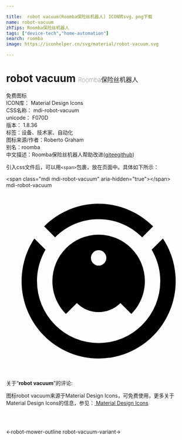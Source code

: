 ```yaml
---

title:  robot vacuum(Roomba保险丝机器人) ICON转svg、png下载
name: robot-vacuum
zhTips: Roomba保险丝机器人
tags: ["device-tech","home-automation"]
search: roomba
image: https://iconhelper.cn/svg/material/robot-vacuum.svg

---
```


# robot vacuum  <small style="font-size: 60%;font-weight: 100">Roomba保险丝机器人</small>


<div class="detail-page">
<p>
<span><span class="badge-success badge">免费图标</span> </span>
<br/>
<span>
ICON库：
<span class="badge-secondary badge">Material Design Icons</span> 
</span>
<br/>
<span>
CSS名称：
<span class="badge-secondary badge">mdi-robot-vacuum</span> 
</span>
<br/>
<span>
unicode：
<span class="badge-secondary badge">F070D</span> 
<copy-btn content='F070D' btn-title=""></copy-btn>
<copy-btn :content='String.fromCodePoint(parseInt("F070D", 16))' btn-title="复制U"></copy-btn>
</span>
<br/>
<span>
版本：
<span class="badge-secondary badge">1.8.36</span> 
</span><br/><span>标签：<span class="badge-light badge"><router-link to="/tags/device-tech.html">设备、技术</router-link></span><span class="badge-light badge"><router-link to="/tags/home-automation.html">家、自动化</router-link></span></span>
<br/>
<span>图标来源/作者：<span class="badge-light badge">Roberto Graham</span></span> 
<br/>
<span>别名：<span class="badge-light badge">roomba</span></span><br/><span class="zh-detail">中文描述：<span class="badge-primary badge">Roomba保险丝机器人</span><span class="help-link"><span>帮助改进</span>(<a href="https://gitee.com/liuwave/icon-helper/edit/master/json/material/robot-vacuum.json" target="_blank" rel="noopener noreferrer">gitee</a><a href="https://github.com/liuwave/icon-helper/edit/master/json/material/robot-vacuum.json" target="_blank" rel="noopener noreferrer">github</a></span>)</span><br/>
</p>
</div>
<div class="alert alert-dark">
  <i class="mdi mdi-robot-vacuum mdi-48px"></i>
  <i class="mdi mdi-robot-vacuum mdi-36px"></i>
  <i class="mdi mdi-robot-vacuum mdi-24px"></i>
  <i class="mdi mdi-robot-vacuum mdi-18px"></i>
</div>
<div>
  <p>引入css文件后，可以用<code>&lt;span&gt;</code>包裹，放在页面中。具体如下所示：    
  </p>
  <div class="alert alert-primary" style="font-size: 14px">
    &lt;span class="mdi mdi-robot-vacuum" aria-hidden="true"&gt;&lt;/span&gt;
    <copy-btn content='<span class="mdi mdi-robot-vacuum" aria-hidden="true"></span>'></copy-btn>
  </div>
  <div class="alert alert-secondary">
    <i class="mdi mdi-robot-vacuum"
    style="font-size: 24px"
    aria-hidden="true"></i> mdi-robot-vacuum
    <copy-btn content="mdi-robot-vacuum" btn-title="复制图标名称"></copy-btn>
  </div>
</div>
<div id="svg" class="svg-wrap">
<svg xmlns="http://www.w3.org/2000/svg" viewBox="0 0 24 24"><path d="M12,2C14.65,2 17.19,3.06 19.07,4.93L17.65,6.35C16.15,4.85 14.12,4 12,4C9.88,4 7.84,4.84 6.35,6.35L4.93,4.93C6.81,3.06 9.35,2 12,2M3.66,6.5L5.11,7.94C4.39,9.17 4,10.57 4,12A8,8 0 0,0 12,20A8,8 0 0,0 20,12C20,10.57 19.61,9.17 18.88,7.94L20.34,6.5C21.42,8.12 22,10.04 22,12A10,10 0 0,1 12,22A10,10 0 0,1 2,12C2,10.04 2.58,8.12 3.66,6.5M12,6A6,6 0 0,1 18,12C18,13.59 17.37,15.12 16.24,16.24L14.83,14.83C14.08,15.58 13.06,16 12,16C10.94,16 9.92,15.58 9.17,14.83L7.76,16.24C6.63,15.12 6,13.59 6,12A6,6 0 0,1 12,6M12,8A1,1 0 0,0 11,9A1,1 0 0,0 12,10A1,1 0 0,0 13,9A1,1 0 0,0 12,8Z" /></svg>
</div>
<detail full-name='mdi-robot-vacuum'></detail>
<div class="icon-detail__container">
<p>关于“<b>robot vacuum</b>”的评论:</p>
</div>
<Vssue title="关于“robot vacuum”的评论" />    
<div><p>图标robot vacuum来源于Material Design Icons，可免费使用，更多关于 Material Design Icons的信息，参见：<a target="_blank" href="https://iconhelper.cn/material.html"> Material Design Icons</a>
</p></div>

<div style="padding:2rem 0 " class="page-nav"><p class="inner"><span class="prev">←<router-link to="/icon/robot-mower-outline.html">robot-mower-outline</router-link></span> <span class="next"><router-link to="/icon/robot-vacuum-variant.html">robot-vacuum-variant</router-link>→</span></p></div>

